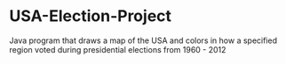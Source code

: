 # USA-Election-Project
Java program that draws a map of the USA and colors in how a specified region voted during presidential elections from 1960 - 2012
